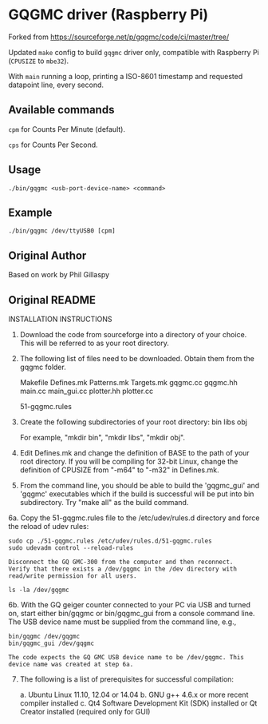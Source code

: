 # GQGMC driver (Raspberry Pi)
Forked from https://sourceforge.net/p/gqgmc/code/ci/master/tree/

Updated `make` config to build `gqgmc` driver only, compatible with Raspberry Pi (`CPUSIZE` to `mbe32`).

With `main` running a loop, printing a ISO-8601 timestamp and requested datapoint line, every second.

## Available commands
`cpm` for Counts Per Minute (default).

`cps` for Counts Per Second.

## Usage
`./bin/gqgmc <usb-port-device-name> <command>`

## Example
`./bin/gqgmc /dev/ttyUSB0 [cpm]`

## Original Author
Based on work by Phil Gillaspy

## Original README

 INSTALLATION INSTRUCTIONS
 
 1. Download the code from sourceforge into a directory of your choice.
    This will be referred to as your root directory.
 
 2. The following list of files need to be downloaded. Obtain them from
    the gqgmc folder.

    Makefile
    Defines.mk
    Patterns.mk
    Targets.mk
    gqgmc.cc
    gqgmc.hh
    main.cc
    main_gui.cc
    plotter.hh
    plotter.cc

    51-gqgmc.rules
    
 3. Create the following subdirectories of your root directory:
    bin
    libs
    obj
    
    For example, "mkdir bin", "mkdir libs", "mkdir obj".
    
 4. Edit Defines.mk and change the definition of BASE to the
    path of your root directory. If you will be compiling for 32-bit
    Linux, change the definition of CPUSIZE from "-m64" to "-m32"
    in Defines.mk. 
    
 5. From the command line, you should be able to build the 
    'gqgmc_gui' and 'gqgmc' executables which if the build is successful
    will be put into bin subdirectory. Try "make all" as the build
    command. 

 6a. Copy the 51-gqgmc.rules file to the /etc/udev/rules.d directory and
    force the reload of udev rules:
    
    sudo cp ./51-gqgmc.rules /etc/udev/rules.d/51-gqgmc.rules
    sudo udevadm control --reload-rules

    Disconnect the GQ GMC-300 from the computer and then reconnect.
    Verify that there exists a /dev/gqgmc in the /dev directory with
    read/write permission for all users.

    ls -la /dev/gqgmc
 
    
 6b. With the GQ geiger counter connected to your PC via USB and turned
    on, start either bin/gqgmc or bin/gqgmc_gui from a console command
    line. The USB device name must be supplied from the command line, e.g.,

    bin/gqgmc /dev/gqgmc
    bin/gqgmc_gui /dev/gqgmc
    
    The code expects the GQ GMC USB device name to be /dev/gqgmc. This
    device name was created at step 6a.
    
 7. The following is a list of prerequisites for successful compilation:
 
    a. Ubuntu Linux 11.10, 12.04 or 14.04
    b. GNU g++ 4.6.x or more recent compiler installed
    c. Qt4 Software Development Kit (SDK) installed
       or Qt Creator installed (required only for GUI)

